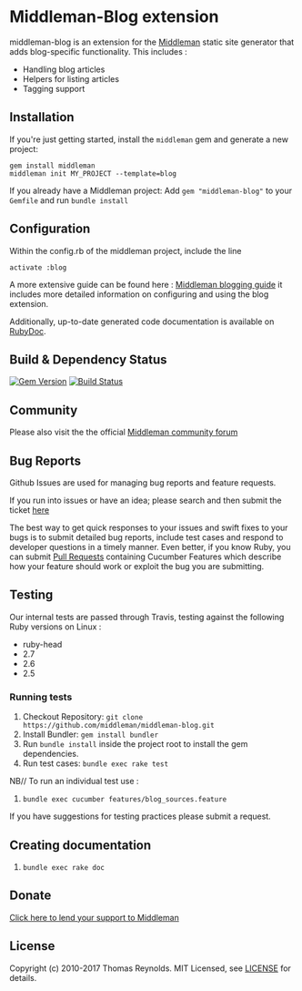 # Middleman-Blog extension

middleman-blog is an extension for the [Middleman] static site generator that
adds blog-specific functionality. This includes :

- Handling blog articles
- Helpers for listing articles
- Tagging support

## Installation

If you're just getting started, install the `middleman` gem and generate a new
project:

```
gem install middleman
middleman init MY_PROJECT --template=blog
```

If you already have a Middleman project: Add `gem "middleman-blog"` to your
`Gemfile` and run `bundle install`

## Configuration

Within the config.rb of the middleman project, include the line

```
activate :blog
```

A more extensive guide can be found here :
[Middleman blogging guide](http://middlemanapp.com/basics/blogging/) it includes
more detailed information on configuring and using the blog extension.

Additionally, up-to-date generated code documentation is available on [RubyDoc].

## Build & Dependency Status

[![Gem Version](https://badge.fury.io/rb/middleman-blog.svg)][gem]
[![Build Status](https://travis-ci.org/middleman/middleman-blog.svg)][travis]

## Community

Please also visit the the official [Middleman community forum](http://forum.middlemanapp.com)

## Bug Reports

Github Issues are used for managing bug reports and feature requests.

If you run into issues or have an idea; please search and then submit the ticket
[here](https://github.com/middleman/middleman-blog/issues)

The best way to get quick responses to your issues and swift fixes to your bugs
is to submit detailed bug reports, include test cases and respond to developer
questions in a timely manner. Even better, if you know Ruby, you can submit
[Pull Requests](https://help.github.com/articles/using-pull-requests) containing
Cucumber Features which describe how your feature should work or exploit the bug
you are submitting.

## Testing

Our internal tests are passed through Travis, testing against the following
Ruby versions on Linux :

- ruby-head
- 2.7
- 2.6
- 2.5

### Running tests

1. Checkout Repository: `git clone https://github.com/middleman/middleman-blog.git`
2. Install Bundler: `gem install bundler`
3. Run `bundle install` inside the project root to install the gem dependencies.
4. Run test cases: `bundle exec rake test`

NB// To run an individual test use :

1. `bundle exec cucumber features/blog_sources.feature`

If you have suggestions for testing practices please submit a request.

## Creating documentation

1. `bundle exec rake doc`

## Donate

[Click here to lend your support to Middleman](https://plasso.com/s/4dXbHBorC3)

## License

Copyright (c) 2010-2017 Thomas Reynolds. MIT Licensed, see [LICENSE] for details.

[middleman]: http://middlemanapp.com
[gem]: https://rubygems.org/gems/middleman-blog
[travis]: http://travis-ci.org/middleman/middleman-blog
[rubydoc]: http://rubydoc.info/github/middleman/middleman-blog/master
[LICENSE]: https://github.com/middleman/middleman-blog/blob/master/LICENSE.md
